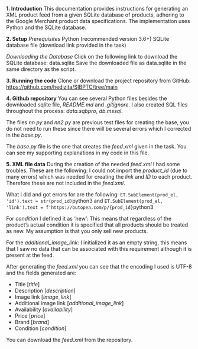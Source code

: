 **1. Introduction**
This documentation provides instructions for generating an XML product feed from a given SQLite database of products, adhering to the Google Merchant product data specifications. The implementation uses Python and the SQLite database.

**2. Setup**
  *Prerequisites* 
Python (recommended version 3.6+)
SQLite database file (download link provided in the task)

  *Downloading the Database*
Click on the following link to download the SQLite database: data.sqlite
Save the downloaded file as data.sqlite in the same directory as the script.

**3. Running the code**
Clone or download the project repository from GitHub: https://github.com/hedizita/SIBPTC/tree/main 

**4. Github repository**
You can see several Python files besides the downloaded sqlite file, *README.md* and *.gitignore*. I also created SQL files throughout the process: *data.sqbpro*, *db.mssql*.

The files *nn.py* and *nn2.py* are previous test files for creating the base, you do not need to run these since there will be several errors which I corrected in the *base.py*.

The *base.py* file is the one that creates the *feed.xml* given in the task.
You can see my supporting explanations in my code in this file.

**5. XML file data**
During the creation of the needed *feed.xml* I had some troubles. These are the following:
I could not import the *product_id* (due to many errors) which was needed for creating the *link* and *ID* to each product. Therefore these are not included in the *feed.xml*. 


What I did and got errors for are the following:
```ET.SubElement(prod_el, 'id').text = str(prod_id)```python3
and
```ET.SubElement(prod_el, 'link').text = f'https://butopea.com/p/{prod_id}```python3


For *condition* I defined it as ‘new’: 
This means that regardless of the product’s actual condition it is specified that all products should be treated as new. My assumption is that you only sell new products. 

For the *additional_image_link*: 
I initialized it as an empty string, this means that I saw no data that can be associated with this requirement although it is present at the feed.

After generating the *feed.xml* you can see that the encoding I used is UTF-8 and the fields generated are:
- Title [*title*] 
- Description [*description*] 
- Image link [*image_link*]
- Additional image link [*additional_image_link*]
- Availability [*availability*] 
- Price [*price*] 
- Brand [*brand*] 
- Condition [*condition*]


You can download the *feed.xml* from the repository. 

